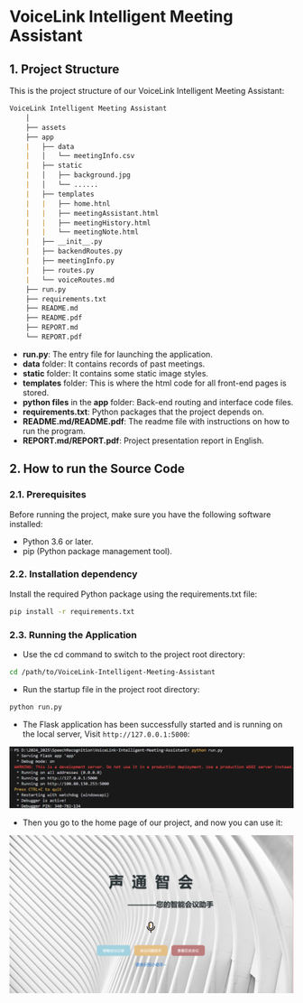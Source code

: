 # VoiceLink Intelligent Meeting Assistant

## 1. Project Structure

This is the project structure of our VoiceLink Intelligent Meeting Assistant:

```markdown
VoiceLink Intelligent Meeting Assistant
    │
    ├── assets
    ├── app   
    |	├── data
    |   │   └── meetingInfo.csv
    |   ├── static
    |   │   ├── background.jpg
    |   │   └── ......
    |   ├── templates
    |   |	├── home.htnl
    |   |	├── meetingAssistant.html
    |   |	├── meetingHistory.html
    |   |	└── meetingNote.html
    |   ├── __init__.py
    |   ├── backendRoutes.py
    |   ├── meetingInfo.py
    |   ├── routes.py
    |   └── voiceRoutes.md
    ├── run.py
    ├── requirements.txt
    ├── README.md
    ├── README.pdf
    ├── REPORT.md
    └── REPORT.pdf
```

+ **run.py**: The entry file for launching the application.
+ **data** folder: It contains records of past meetings.
+ **static** folder: It contains some static image styles.
+ **templates** folder: This is where the html code for all front-end pages is stored.
+ **python files** in the **app** folder: Back-end routing and interface code files.
+ **requirements.txt**: Python packages that the project depends on.
+ **README.md/README.pdf**: The readme file with instructions on how to run the program.
+ **REPORT.md/REPORT.pdf**: Project presentation report in English.

## 2. How to run the Source Code

### 2.1. Prerequisites

Before running the project, make sure you have the following software installed:

+ Python 3.6 or later.
+ pip (Python package management tool).

### 2.2. Installation dependency

Install the required Python package using the requirements.txt file: 

```bash
pip install -r requirements.txt
```

### 2.3. Running the Application

+ Use the cd command to switch to the project root directory:

```bash
cd /path/to/VoiceLink-Intelligent-Meeting-Assistant
```

+ Run the startup file in the project root directory:

```bash
python run.py
```

+ The Flask application has been successfully started and is running on the local server, Visit `http://127.0.0.1:5000`:

![pythonRun](.\assets\pythonRun.png)

+ Then you go to the home page of our project, and now you can use it:

![homePage](.\assets\homePage.png)